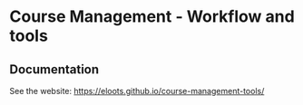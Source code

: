 # Course Management - Workflow and tools

## Documentation

See the website: https://eloots.github.io/course-management-tools/